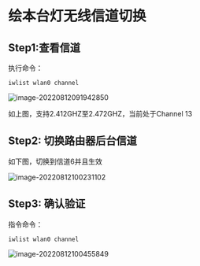 # 绘本台灯无线信道切换

## Step1:查看信道

执行命令：

```shell
iwlist wlan0 channel
```

 ![image-20220812091942850](https://pic-1304959529.cos.ap-guangzhou.myqcloud.com/DB/image-20220812091942850.png)

如上图，支持2.412GHZ至2.472GHZ，当前处于Channel 13



## Step2: 切换路由器后台信道

如下图，切换到信道6并且生效

![image-20220812100231102](https://pic-1304959529.cos.ap-guangzhou.myqcloud.com/DB/image-20220812100231102.png)

## Step3: 确认验证

指令命令：

```shell
iwlist wlan0 channel
```

![image-20220812100455849](https://pic-1304959529.cos.ap-guangzhou.myqcloud.com/DB/image-20220812100455849.png)

